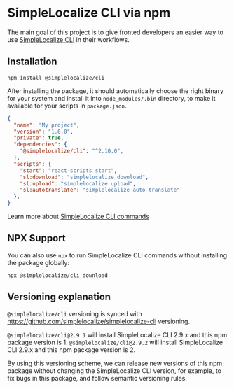 # SimpleLocalize CLI via npm

The main goal of this project is to give fronted developers
an easier way to use [SimpleLocalize CLI](https://github.com/simplelocalize/simplelocalize-cli)
in their workflows. 

## Installation

```shell
npm install @simplelocalize/cli
```

After installing the package, it should automatically choose the right binary for 
your system and install it into `node_modules/.bin` directory, to make it available for your
scripts in `package.json`.

```json
{
  "name": "My project",
  "version": "1.0.0",
  "private": true,
  "dependencies": {
    "@simplelocalize/cli": "^2.10.0",
  },
  "scripts": {
    "start": "react-scripts start",
    "sl:download": "simplelocalize download",
    "sl:upload": "simplelocalize upload",
    "sl:autotranslate": "simplelocalize auto-translate"
  },
}
```

Learn more about [SimpleLocalize CLI commands](https://github.com/simplelocalize/simplelocalize-cli)


## NPX Support

You can also use `npx` to run SimpleLocalize CLI commands without installing the package
globally:

```shell
npx @simplelocalize/cli download
```

## Versioning explanation

`@simplelocalize/cli` versioning is synced with https://github.com/simplelocalize/simplelocalize-cli versioning.

`@simplelocalize/cli@2.9.1` will install SimpleLocalize CLI 2.9.x and this npm package version is 1.
`@simplelocalize/cli@2.9.2` will install SimpleLocalize CLI 2.9.x and this npm package version is 2.

By using this versioning scheme, we can release new versions of this npm package
without changing the SimpleLocalize CLI version, for example, to fix bugs in this package,
and follow semantic versioning rules.
